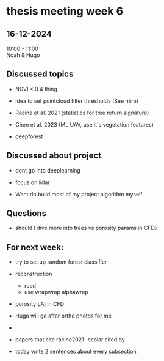 # thesis meeting week 6

## 16-12-2024
10:00 - 11:00  
Noah & Hugo

## Discussed topics

- NDVI < 0.4 thing

- idea to set pointcloud filter thresholds (See miro)

- Racine et al. 2021 (statistics for tree return signature)

- Chen et al. 2023 (ML UAV, use it's vegetation features)

- deepforest


## Discussed about project

- dont go into deeplearning

- focus on lidar

- Want do build most of my project algorithm myself


## Questions

- should I dive more into trees vs porosity params in CFD?


 ## For next week:

 - try to set up random forest classifier
 - reconstruction
    - read
    - use wrapwrap alphawrap

 - porosity LAI in CFD
 
- Hugo will go after ortho photos for me
 
- 

 - papers that cite racine2021
    -scolar cited by

- today write 2 sentences about every subsection